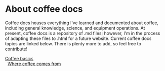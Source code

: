 # About coffee docs 
Coffee docs houses everything I've learned and documented about coffee, including general knowledge, science, and equipment operations. At present, coffee docs is a repository of .md files; however, I'm in the process of adapting these files to .html for a future website. Current coffee docs topics are linked below. There is plenty more to add, so feel free to contribute! 

[Coffee basics]()<br>
&nbsp; [Where coffee comes from]()
